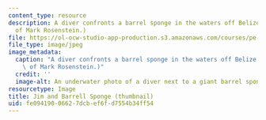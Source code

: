 ```yaml
---
content_type: resource
description: A diver confronts a barrel sponge in the waters off Belize.  (Image courtesy
  of Mark Rosenstein.)
file: https://ol-ocw-studio-app-production.s3.amazonaws.com/courses/pe-210-scuba-spring-2007/fe09419006627dcbef6fd7554b34ff54_pe-210s07-th.jpg
file_type: image/jpeg
image_metadata:
  caption: "A diver confronts a barrel sponge in the waters off Belize.\_ (Image courtesy\
    \ of Mark Rosenstein.)"
  credit: ''
  image-alt: An underwater photo of a diver next to a giant barrel sponge.
resourcetype: Image
title: Jim and Barrell Sponge (thumbnail)
uid: fe094190-0662-7dcb-ef6f-d7554b34ff54
---
```

